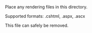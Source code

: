 ﻿Place any rendering files in this directory.

Supported formats: .cshtml, .aspx, .ascx

This file can safely be removed.